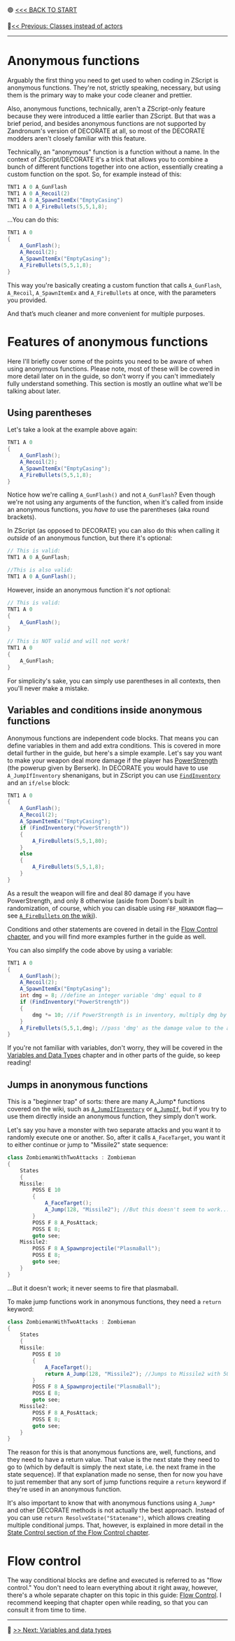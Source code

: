 🟢 [<<< BACK TO START](README.md)

🔵[<< Previous: Classes instead of actors](Classes_instead_of_actors.md)

------

# Anonymous functions

Arguably the first thing you need to get used to when coding in ZScript is anonymous functions. They're not, strictly speaking, necessary, but using them is the primary way to make your code cleaner and prettier.

Also, anonymous functions, technically, aren't a ZScript-only feature because they were introduced a little earlier than ZScript. But that was a brief period, and besides anonymous functions are not supported by Zandronum's version of DECORATE at all, so most of the DECORATE modders aren't closely familiar with this feature.

Technically, an "anonymous" function is a function without a name. In the context of ZScript/DECORATE it's a trick that allows you to combine a bunch of different functions together into one action, essentially creating a custom function on the spot. So, for example instead of this:

```csharp
TNT1 A 0 A_GunFlash
TNT1 A 0 A_Recoil(2)
TNT1 A 0 A_SpawnItemEx("EmptyCasing")
TNT1 A 0 A_FireBullets(5,5,1,8);
```

…You can do this:

```csharp
TNT1 A 0 
{
	A_GunFlash();
	A_Recoil(2);
	A_SpawnItemEx("EmptyCasing");
	A_FireBullets(5,5,1,8);
}
```

This way you're basically creating a custom function that calls `A_GunFlash`, `A_Recoil`, `A_SpawnItemEx` and `A_FireBullets` at once, with the parameters you provided.

And that’s much cleaner and more convenient for multiple purposes. 

# Features of anonymous functions

Here I'll briefly cover some of the points you need to be aware of when using anonymous functions. Please note, most of these will be covered in more detail later on in the guide, so don't worry if you can't immediately fully understand something. This section is mostly an outline what we'll be talking about later.

## Using parentheses

Let's take a look at the example above again:

```cs
TNT1 A 0 
{
	A_GunFlash();
	A_Recoil(2);
	A_SpawnItemEx("EmptyCasing");
	A_FireBullets(5,5,1,8);
}
```

Notice how we're calling `A_GunFlash()` and not `A_GunFlash`? Even though we're not using any arguments of the function, when it's called from inside an anonymous functions, you *have to* use the parentheses (aka round brackets).

In ZScript (as opposed to DECORATE) you can also do this when calling it *outside* of an anonymous function, but there it's optional:

```cs
// This is valid:
TNT1 A 0 A_GunFlash;

//This is also valid:
TNT1 A 0 A_GunFlash();
```

However, inside an anonymous function it's *not* optional:

```cs
// This is valid:
TNT1 A 0
{
	A_GunFlash();
}

// This is NOT valid and will not work!
TNT1 A 0
{
	A_GunFlash;
}
```

For simplicity's sake, you can simply use parentheses in all contexts, then you'll never make a mistake.

## Variables and conditions inside anonymous functions

Anonymous functions are independent code blocks. That means you can define variables in them and add extra conditions. This is covered in more detail further in the guide, but here's a simple example. Let's say you want to make your weapon deal more damage if the player has [PowerStrength](https://zdoom.org/wiki/Classes:PowerStrength) (the powerup given by Berserk). In DECORATE you would have to use `A_JumpIfInventory` shenanigans, but in ZScript you can use [`FindInventory`](https://zdoom.org/wiki/FindInventory) and an `if/else` block:

```cs
TNT1 A 0 
{
	A_GunFlash();
	A_Recoil(2);
	A_SpawnItemEx("EmptyCasing");
	if (FindInventory("PowerStrength"))
	{
		A_FireBullets(5,5,1,80);
	}
	else
	{
		A_FireBullets(5,5,1,8);
	}
}
```

As a result the weapon will fire and deal 80 damage if you have PowerStrength, and only 8 otherwise (aside from Doom's built in randomization, of course, which you can disable using `FBF_NORANDOM` flag—see [`A_FireBullets` on the wiki](https://zdoom.org/wiki/A_FireBullets)).

Conditions and other statements are covered in detail in the [Flow Control chapter](Flow_Control.md#conditional-blocks), and you will find more examples further in the guide as well.

You can also simplify the code above by using a variable:

```cs
TNT1 A 0 
{
	A_GunFlash();
	A_Recoil(2);
	A_SpawnItemEx("EmptyCasing");
	int dmg = 8; //define an integer variable 'dmg' equal to 8
	if (FindInventory("PowerStrength"))
	{
		dmg *= 10; //if PowerStrength is in inventory, multiply dmg by 10
	}
	A_FireBullets(5,5,1,dmg); //pass 'dmg' as the damage value to the attack function
}
```

If you're not familiar with variables, don't worry, they will be covered in the [Variables and Data Types](Variables_and_data_types.md) chapter and in other parts of the guide, so keep reading!

## Jumps in anonymous functions

This is a "beginner trap" of sorts: there are many A_Jump* functions covered on the wiki, such as [`A_JumpIfInventory`](https://zdoom.org/wiki/A_JumpIfInventory) or [`A_JumpIf`](https://zdoom.org/wiki/A_JumpIf), but if you try to use them directly inside an anonymous function, they simply don't work.

Let's say you have a monster with two separate attacks and you want it to randomly execute one or another. So, after it calls `A_FaceTarget`, you want it to either continue or jump to "Missile2" state sequence:

```cs
class ZombiemanWithTwoAttacks : Zombieman
{
	States
	{
	Missile:
		POSS E 10 
		{
			A_FaceTarget();
			A_Jump(128, "Missile2"); //But this doesn't seem to work...
		}
		POSS F 8 A_PosAttack;
		POSS E 8;
		goto see;
	Missile2:
		POSS F 8 A_Spawnprojectile("PlasmaBall");
		POSS E 8;
		goto see;
	}
}
```

...But it doesn't work; it never seems to fire that plasmaball.

To make jump functions work in anonymous functions, they need a `return` keyword:

```cs
class ZombiemanWithTwoAttacks : Zombieman
{
	States
	{
	Missile:
		POSS E 10 
		{
			A_FaceTarget();
			return A_Jump(128, "Missile2"); //Jumps to Missile2 with 50% chance
		}
		POSS F 8 A_Spawnprojectile("PlasmaBall");
		POSS E 8;
		goto see;
	Missile2:
		POSS F 8 A_PosAttack;
		POSS E 8;
		goto see;
	}
}
```

The reason for this is that anonymous functions are, well, functions, and they need to have a return value. That value is the next state they need to go to (which by default is simply the next state, i.e. the next frame in the state sequence). If that explanation made no sense, then for now you have to just remember that any sort of jump functions require a `return` keyword if they're used in an anonymous function.

It's also important to know that with anonymous functions using `A_Jump*` and other DECORATE methods is not actually the best approach. Instead of you can use `return ResolveState("Statename")`, which allows creating multiple conditional jumps. That, however, is explained in more detail in the [State Control section of the Flow Control chapter](Flow_Control.md#State-control).

# Flow control

The way conditional blocks are define and executed is referred to as "flow control." You don't need to learn everything about it right away, however, there's a whole separate chapter on this topic in this guide: [Flow Control](Flow_Control.md). I recommend keeping that chapter open while reading, so that you can consult it from time to time.

------

🔵 [>> Next: Variables and data types](Variables_and_data_types.md)